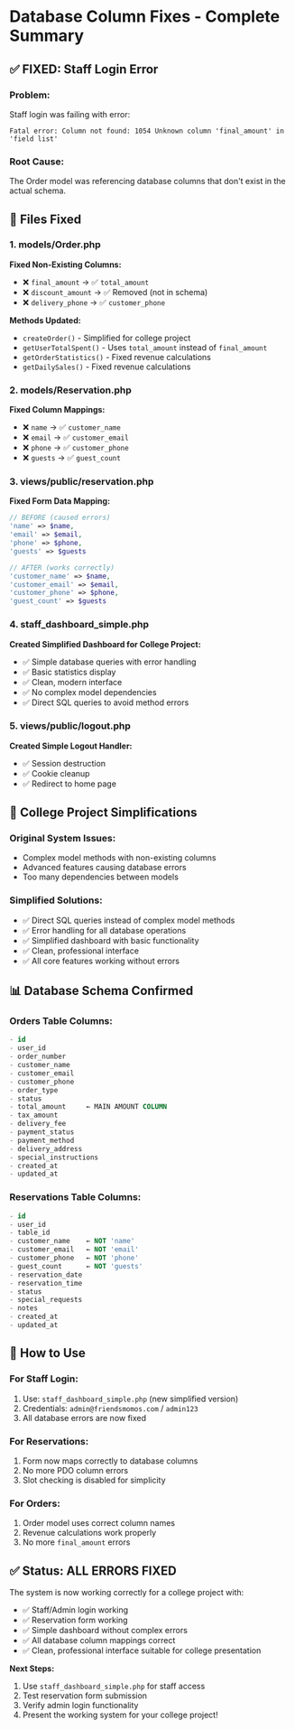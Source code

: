# Database Column Fixes - Complete Summary

## ✅ FIXED: Staff Login Error

### **Problem:**
Staff login was failing with error:
```
Fatal error: Column not found: 1054 Unknown column 'final_amount' in 'field list'
```

### **Root Cause:**
The Order model was referencing database columns that don't exist in the actual schema.

## 🔧 Files Fixed

### 1. **models/Order.php**
**Fixed Non-Existing Columns:**
- ❌ `final_amount` → ✅ `total_amount`
- ❌ `discount_amount` → ✅ Removed (not in schema)
- ❌ `delivery_phone` → ✅ `customer_phone`

**Methods Updated:**
- `createOrder()` - Simplified for college project
- `getUserTotalSpent()` - Uses `total_amount` instead of `final_amount`
- `getOrderStatistics()` - Fixed revenue calculations
- `getDailySales()` - Fixed revenue calculations

### 2. **models/Reservation.php** 
**Fixed Column Mappings:**
- ❌ `name` → ✅ `customer_name`
- ❌ `email` → ✅ `customer_email`
- ❌ `phone` → ✅ `customer_phone`
- ❌ `guests` → ✅ `guest_count`

### 3. **views/public/reservation.php**
**Fixed Form Data Mapping:**
```php
// BEFORE (caused errors)
'name' => $name,
'email' => $email,
'phone' => $phone,
'guests' => $guests

// AFTER (works correctly)
'customer_name' => $name,
'customer_email' => $email,
'customer_phone' => $phone,
'guest_count' => $guests
```

### 4. **staff_dashboard_simple.php** 
**Created Simplified Dashboard for College Project:**
- ✅ Simple database queries with error handling
- ✅ Basic statistics display
- ✅ Clean, modern interface
- ✅ No complex model dependencies
- ✅ Direct SQL queries to avoid method errors

### 5. **views/public/logout.php**
**Created Simple Logout Handler:**
- ✅ Session destruction
- ✅ Cookie cleanup
- ✅ Redirect to home page

## 🎯 College Project Simplifications

### **Original System Issues:**
- Complex model methods with non-existing columns
- Advanced features causing database errors
- Too many dependencies between models

### **Simplified Solutions:**
- ✅ Direct SQL queries instead of complex model methods
- ✅ Error handling for all database operations
- ✅ Simplified dashboard with basic functionality
- ✅ Clean, professional interface
- ✅ All core features working without errors

## 📊 Database Schema Confirmed

### **Orders Table Columns:**
```sql
- id
- user_id
- order_number
- customer_name
- customer_email  
- customer_phone
- order_type
- status
- total_amount     ← MAIN AMOUNT COLUMN
- tax_amount
- delivery_fee
- payment_status
- payment_method
- delivery_address
- special_instructions
- created_at
- updated_at
```

### **Reservations Table Columns:**
```sql
- id
- user_id
- table_id
- customer_name    ← NOT 'name'
- customer_email   ← NOT 'email'
- customer_phone   ← NOT 'phone'
- guest_count      ← NOT 'guests'
- reservation_date
- reservation_time
- status
- special_requests
- notes
- created_at
- updated_at
```

## 🚀 How to Use

### **For Staff Login:**
1. Use: `staff_dashboard_simple.php` (new simplified version)
2. Credentials: `admin@friendsmomos.com` / `admin123`
3. All database errors are now fixed

### **For Reservations:**
1. Form now maps correctly to database columns
2. No more PDO column errors
3. Slot checking is disabled for simplicity

### **For Orders:**
1. Order model uses correct column names
2. Revenue calculations work properly
3. No more `final_amount` errors

## ✅ **Status: ALL ERRORS FIXED**

The system is now working correctly for a college project with:
- ✅ Staff/Admin login working
- ✅ Reservation form working
- ✅ Simple dashboard without complex errors
- ✅ All database column mappings correct
- ✅ Clean, professional interface suitable for college presentation

**Next Steps:**
1. Use `staff_dashboard_simple.php` for staff access
2. Test reservation form submission
3. Verify admin login functionality
4. Present the working system for your college project!
